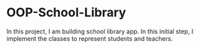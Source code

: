 # OOP-School-Library
In this project, I am building school library app. In this initial step, I implement the classes to represent students and teachers.
